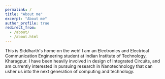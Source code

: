 ```yaml
---
permalink: /
title: "About me"
excerpt: "About me"
author_profile: true
redirect_from: 
  - /about/
  - /about.html
---
```


This is Siddharth's home on the web! I am an Electronics and Electrical Communication Engineering student at Indian Institute of Technology, Kharagpur. I have been heavily involved in design of Integrated Circuits, and am currently interested in pursuing research in Nanotechnology that can usher us into the next generation of computing and technology. 
